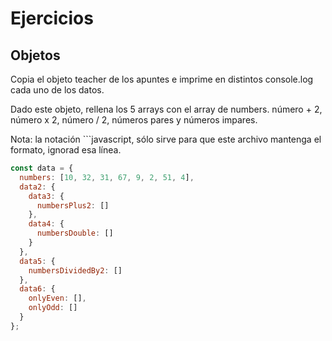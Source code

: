 # Ejercicios

## Objetos

Copia el objeto teacher de los apuntes e imprime en distintos console.log cada uno de los datos.

Dado este objeto, rellena los 5 arrays con el array de numbers. número + 2, número x 2, número / 2, números pares y números impares.

Nota: la notación ```javascript, sólo sirve para que este archivo mantenga el formato, ignorad esa línea.

```javascript
const data = {
  numbers: [10, 32, 31, 67, 9, 2, 51, 4],
  data2: {
    data3: {
      numbersPlus2: []
    },
    data4: {
      numbersDouble: []
    }
  },
  data5: {
    numbersDividedBy2: []
  },
  data6: {
    onlyEven: [],
    onlyOdd: []
  }
};
```
